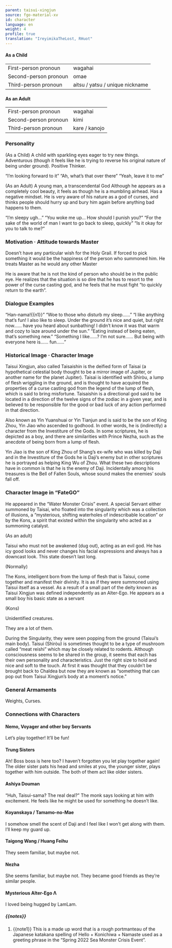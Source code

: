 ```yaml
---
parent: taisui-xingjun
source: fgo-material-xv
id: character
language: en
weight: 4
profile: true
translation: "IreyimikaTheLost, RHuot"
---
```


#### As a Child

<table>
  <tr><td>First-person pronoun</td><td>wagahai</td></tr>
  <tr><td>Second-person pronoun</td><td>omae</td></tr>
  <tr><td>Third-person pronoun</td><td>aitsu / yatsu / unique nickname</td></tr>
</table>

#### As an Adult

<table>
  <tr><td>First-person pronoun</td><td>wagahai</td></tr>
  <tr><td>Second-person pronoun</td><td>kimi</td></tr>
  <tr><td>Third-person pronoun</td><td>kare / kanojo</td></tr>
</table>

### Personality

(As a Child)
A child with sparkling eyes eager to try new things.
Adventurous (though it feels like he is trying to reverse his original nature of being under ground).
Positive Thinker.

“I’m looking forward to it”
“Ah, what’s that over there”
“Yeah, leave it to me”

(As an Adult)
A young man, a transcendental God Although he appears as a completely cool beauty, it feels as though he is a mumbling airhead.
Has a negative mindset.
He is very aware of his nature as a god of curses, and thinks people should hurry up and bury him again before anything bad happens to them.

“I’m sleepy ugh…”
“You woke me up… How should I punish you?”
“For the sake of the world of man I want to go back to sleep, quickly”
“Is it okay for you to talk to me?”

### Motivation · Attitude towards Master

Doesn’t have any particular wish for the Holy Grail. If forced to pick something it would be the happiness of the person who summoned him. He treats Master as he would any other Master

He is aware that he is not the kind of person who should be in the public eye. He realizes that the situation is so dire that he has to resort to the power of the curse casting god, and he feels that he must fight “to quickly return to the earth”.

### Dialogue Examples

“Han-nama!{{n1}}”
“Woe to those who disturb my sleep……”
“I like anything that’s fun! I also like to sleep. Under the ground it’s nice and quiet, but right now…… have you heard about sunbathing! I didn’t know it was that warm and cozy to laze around under the sun.”
“Eating instead of being eaten, that’s something new.”
“Something I like……? I’m not sure…… But being with everyone here is…… fun……”

### Historical Image · Character Image

Taisui Xingjun, also called Taisaishin is the deified form of Taisai (a hypothetical celestial body thought to be a mirror image of Jupiter, or another name for the planet Jupiter). Taisai is identified with Shìròu, a lump of flesh wriggling in the ground, and is thought to have acquired the properties of a curse casting god from the legend of the lump of flesh, which is said to bring misfortune. Taisaishin is a directional god said to be located in a direction of the twelve signs of the zodiac in a given year, and is believed to be responsible for the good or bad luck of any action performed in that direction.

Also known as Yin Yuanshuai or Yin Tianjun and is said to be the son of King Zhou, Yin Jiao who ascended to godhood. In other words, he is (indirectly) a character from the Investiture of the Gods. In some scriptures, he is depicted as a boy, and there are similarities with Prince Nezha, such as the anecdote of being born from a lump of flesh.

Yin Jiao is the son of King Zhou of Shang’s ex-wife who was killed by Daji and in the Investiture of the Gods he is Daji’s enemy but in other scriptures he is portrayed as helping King Wu of Zhou. What these two descriptions have in common is that he is the enemy of Daji. Incidentally among his treasures is the Bell of Fallen Souls, whose sound makes the enemies’ souls fall off.

### Character Image in “FateGO”

He appeared in the “Water Monster Crisis” event. A special Servant either summoned by Taisai, who floated into the singularity which was a collection of illusions, a “mysterious, shifting waterholes of indescribable location” or by the Kons, a spirit that existed within the singularity who acted as a summoning catalyst.

(As an adult)

Taisui who must not be awakened (dug out), acting as an evil god. He has icy good looks and never changes his facial expressions and always has a downcast look. This state doesn’t last long.

(Normally)

The Kons, intelligent born from the lump of flesh that is Taisui, come together and manifest their divinity. It is as if they were summoned using Taisui itself as a vessel. As a result of a small part of the deity known as Taisui Xingjun was defined independently as an Alter-Ego. He appears as a small boy his basic state as a servant

(Kons)

Unidentified creatures.

They are a lot of them.

During the Singularity, they were seen popping from the ground (Taisui’s main body). Taisui (Shìròu) is sometimes thought to be a type of mushroom called “meat reishi” which may be closely related to rodents. Although consciousness seems to be shared in the group, it seems that each has their own personality and characteristics. Just the right size to hold and nice and soft to the touch. At first it was thought that they couldn’t be brought back to Chaldea but now they are known as “something that can pop out from Taisui Xingjun’s body at a moment’s notice.”

### General Armaments

Weights, Curses.

### Connections with Characters

#### Nemo, Voyager and other boy Servants

Let’s play together! It’ll be fun!

#### Trung Sisters

Ah! Boss boss is here too? I haven’t forgotten you let play together again! The older sister pats his head and smiles at you, the younger sister, plays together with him outside. The both of them act like older sisters.

#### Ashiya Douman

“Huh, Taisui-sama? The real deal?” The monk says looking at him with excitement. He feels like he might be used for something he doesn’t like.

#### Koyanskaya / Tamamo-no-Mae

I somehow smell the scent of Daji and I feel like I won’t get along with them. I’ll keep my guard up.

#### Taigong Wang / Huang Feihu

They seem familiar, but maybe not.

#### Nezha

She seems familiar, but maybe not. They became good friends as they’re similar people.

#### Mysterious Alter-Ego Λ

I loved being hugged by LamLam.

##### {{notes}}

1. {{note1}}  This is a made up word that is a rough portmanteau of the Japanese katakana spelling of  Hello + Konichiwa + Namaste used as a greeting phrase in the “Spring 2022 Sea Monster Crisis Event”.
